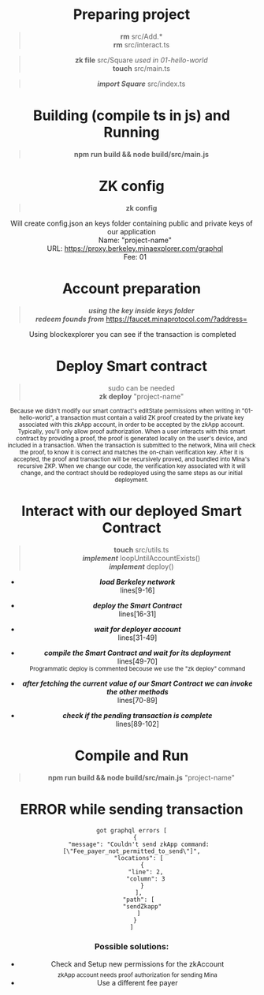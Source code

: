 <center>

# Preparing project
> **rm** src/Add.* \
**rm** src/interact.ts

> **zk file** src/Square *used in 01-hello-world* \
**touch** src/main.ts 

> ***import Square*** src/index.ts 

# Building (compile ts in js) and Running
> **npm run build && node build/src/main.js**

# ZK config
> **zk config**

Will create config.json an keys folder containing public and private keys of our application \
&emsp;Name: "project-name" \
&emsp;URL: https://proxy.berkeley.minaexplorer.com/graphql \
&emsp;Fee: 01

# Account preparation
> ***using the key inside keys folder*** \
  ***redeem founds from*** https://faucet.minaprotocol.com/?address=<YOUR-ADDRESS>
  
&nbsp;Using blockexplorer you can see if the transaction is completed

# Deploy Smart contract
> sudo can be needed \
  **zk deploy** "project-name" 
<sub>
Because we didn't modify our smart contract's editState permissions when writing in "01-hello-world", a transaction must contain a valid ZK proof created by the private key associated with this zkApp account, in order to be accepted by the zkApp account. Typically, you'll only allow proof authorization. 
When a user interacts with this smart contract by providing a proof, the proof is generated locally on the user's device, and included in a transaction. When the transaction is submitted to the network, Mina will check the proof, to know it is correct and matches the on-chain verification key. After it is accepted, the proof and transaction will be recursively proved, and bundled into Mina's recursive ZKP.
When we change our code, the verification key associated with it will change, and the contract should be redeployed using the same steps as our initial deployment.
</sub>

# Interact with our deployed Smart Contract
> **touch** src/utils.ts \
  ***implement*** loopUntilAccountExists() \
  ***implement*** deploy() 
  
- ***load Berkeley network*** \
  lines[9-16]
- ***deploy the Smart Contract*** \
  lines[16-31]
- ***wait for deployer account*** \
  lines[31-49]
- ***compile the Smart Contract and wait for its deployment*** \
  lines[49-70] \
  <sub>
  Programmatic deploy is commented becouse we use the "zk deploy" command
  </sub> 

- ***after fetching the current value of our Smart Contract we can invoke the other methods*** \
  lines[70-89]
- ***check if the pending transaction is complete*** \
  lines[89-102]

# Compile and Run
> **npm run build && node build/src/main.js** "project-name"

# ERROR while sending transaction
```
got graphql errors [
  {
    "message": "Couldn't send zkApp command: [\"Fee_payer_not_permitted_to_send\"]",
    "locations": [
      {
        "line": 2,
        "column": 3
      }
    ],
    "path": [
      "sendZkapp"
    ]
  }
]
```
### Possible solutions:
 * Check and Setup new permissions for the zkAccount \
   <sub>zkApp account needs proof authorization for sending Mina</sub>
 * Use a different fee payer
</center>
